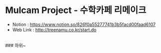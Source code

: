 # Mulcam Project - 수학카페 리메이크
- Notion : https://www.notion.so/826f0a55277741b3b5facd00faad6107
- Web Link : http://treenamu.co.kr/start.do
<br/>
### 하위~
